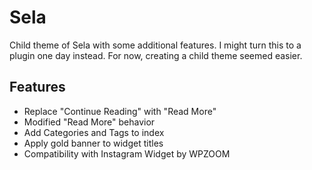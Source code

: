 # Sela

Child theme of Sela with some additional features. I might turn this to a plugin one day instead. For now, creating a child theme seemed easier.

## Features

- Replace "Continue Reading" with "Read More"
- Modified "Read More" behavior
- Add Categories and Tags to index
- Apply gold banner to widget titles
- Compatibility with Instagram Widget by WPZOOM
